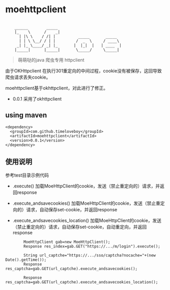 # moehttpclient
```

    ______        _____
    |_    \      /    _|
      | |\ \    / /| |          _____       _____
      | | \ \__/ / | |         /  _  \     / ____\
     _| |_ \____/ _| |_       |  |_|  |   | ____  |
    |_____|      |_____|       \_____/     \_____|

```
>萌萌哒的java 爬虫专用 httpclient

由于OKHttpclient 在执行301重定向的中间过程，cookie没有被保存，这回导致爬虫请求丢失cookie。

moehttpclient基于okhttpclient，对此进行了修正。

+ 0.0.1 采用了okhttpclient


## using maven

```
<dependency>
  <groupId>com.github.timeloveboy</groupId>
  <artifactId>moehttpclient</artifactId>
  <version>0.0.1</version>
</dependency>
```

## 使用说明

参考test目录示例代码

 + .execute()
 加载MoeHttpClient的cookie，发送（禁止重定向的）请求，并返回response

 + .execute_andsavecookies()
 加载MoeHttpClient的cookie，发送（禁止重定向的）请求，自动保存set-cookie，并返回response

  + .execute_andsavecookies_location()
  加载MoeHttpClient的cookie，发送（禁止重定向的）请求，自动保存set-cookie，自动重定向，并返回response

```
        MoeHttpClient gab=new MoeHttpClient();
        Response res_index=gab.GET("https://.../m/login").execute();

        String url_captche="https://.../sso/captcha?nocache="+(new Date().getTime());
        Response res_captcha=gab.GET(url_captche).execute_andsavecookies();

        Response res_captcha=gab.GET(url_captche).execute_andsavecookies_location();
```